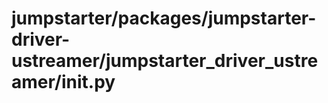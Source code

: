# jumpstarter/packages/jumpstarter-driver-ustreamer/jumpstarter_driver_ustreamer/__init__.py

```python

```